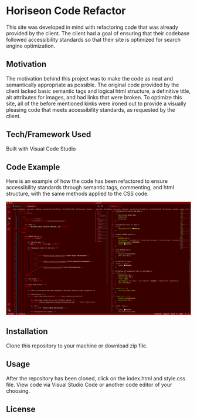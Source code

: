 # Horiseon Code Refactor
This site was developed in mind with refactoring code that was already provided by the client. The client had a goal of ensuring that their codebase followed accessibility standards so that their site is optimized for search engine optimization.
## Motivation
The motivation behind this project was to make the code as neat and semantically appropriate as possible. The original code provided by the client lacked basic semantic tags and logical html structure, a definitive title, alt attributes for images, and had links that were broken. To optimize this site, all of the before mentioned kinks were ironed out to provide a visually pleasing code that meets accessibility standards, as requested by the client.
## Tech/Framework Used
Built with Visual Code Studio
## Code Example
Here is an example of how the code has been refactored to ensure accessibility standards through semantic tags, commenting, and html structure, with the same methods applied to the CSS code.

![Image of Code Refraction](https://github.com/Picke1id/idp_horiseon_code_refactor/blob/master/Screenshot_1.png?raw=true)

## Installation
Clone this repository to your machine or download zip file.

## Usage
After the repository has been cloned, click on the index.html and style.css file. View code via Visual Studio Code or another code editor of your choosing.
## License 
